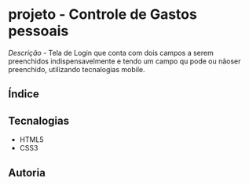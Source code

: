 # projeto - Controle de Gastos pessoais

*Descrição* - Tela de Login que conta com dois campos a serem preenchidos indispensavelmente e tendo um campo qu pode ou nãoser preenchido, utilizando tecnalogias mobile.

## Índice 

## Tecnalogias

* HTML5
* CSS3

## Autoria